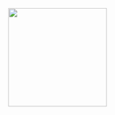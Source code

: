 <div id="header" align="center">
    <img src="https://media.giphy.com/media/lkdIhnHHnFma6xvICt/giphy.gif" height="200px" width="auto">
</div>


